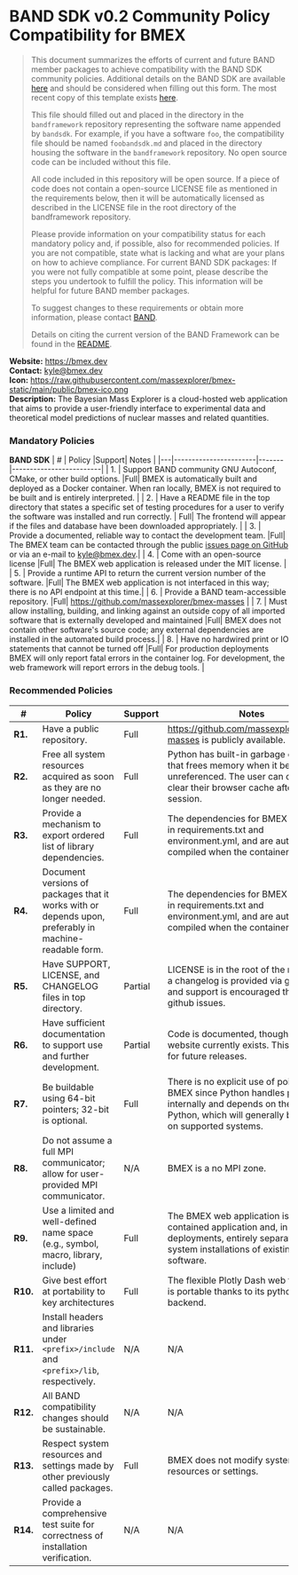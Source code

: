 # BAND SDK v0.2 Community Policy Compatibility for BMEX


> This document summarizes the efforts of current and future BAND member packages to achieve compatibility with the BAND SDK community policies.  Additional details on the BAND SDK are available [here](/resources/sdkpolicies/bandsdk.md) and should be considered when filling out this form. The most recent copy of this template exists [here](/resources/sdkpolicies/template.md).
>
> This file should filled out and placed in the directory in the `bandframework` repository representing the software name appended by `bandsdk`.  For example, if you have a software `foo`, the compatibility file should be named `foobandsdk.md` and placed in the directory housing the software in the `bandframework` repository. No open source code can be included without this file.
>
> All code included in this repository will be open source.  If a piece of code does not contain a open-source LICENSE file as mentioned in the requirements below, then it will be automatically licensed as described in the LICENSE file in the root directory of the bandframework repository.
>
> Please provide information on your compatibility status for each mandatory policy and, if possible, also for recommended policies. If you are not compatible, state what is lacking and what are your plans on how to achieve compliance. For current BAND SDK packages: If you were not fully compatible at some point, please describe the steps you undertook to fulfill the policy. This information will be helpful for future BAND member packages.
>
> To suggest changes to these requirements or obtain more information, please contact [BAND](https://bandframework.github.io/team).
>
> Details on citing the current version of the BAND Framework can be found in the [README](https://github.com/bandframework/bandframework).

**Website:** https://bmex.dev \
**Contact:** kyle@bmex.dev \
**Icon:** https://raw.githubusercontent.com/massexplorer/bmex-static/main/public/bmex-ico.png \
**Description:** The Bayesian Mass Explorer is a cloud-hosted web application that aims to provide a user-friendly interface to experimental data and theoretical model predictions of nuclear masses and related quantities.


### Mandatory Policies

**BAND SDK**
| # | Policy                 |Support| Notes                   |
|---|-----------------------|-------|-------------------------|
| 1. | Support BAND community GNU Autoconf, CMake, or other build options. |Full| BMEX is automatically built and deployed as a Docker container. When ran locally, BMEX is not required to be built and is entirely interpreted. |
| 2. | Have a README file in the top directory that states a specific set of testing procedures for a user to verify the software was installed and run correctly. | Full| The frontend will appear if the files and database have been downloaded appropriately. |
| 3. | Provide a documented, reliable way to contact the development team. |Full| The BMEX team can be contacted through the public [issues page on GitHub](https://github.com/massexplorer/bmex-masses/issues) or via an e-mail to [kyle@bmex.dev](kyle@bmex.dev).|
| 4. | Come with an open-source license |Full| The BMEX web application is released under the MIT license. |
| 5. | Provide a runtime API to return the current version number of the software. |Full| The BMEX web application is not interfaced in this way; there is no API endpoint at this time.|
| 6. | Provide a BAND team-accessible repository. |Full| https://github.com/massexplorer/bmex-masses |
| 7. | Must allow installing, building, and linking against an outside copy of all imported software that is externally developed and maintained |Full| BMEX does not contain other software's source code; any external dependencies are installed in the automated build process.|
| 8. | Have no hardwired print or IO statements that cannot be turned off |Full| For production deployments BMEX will only report fatal errors in the container log. For development, the web framework will report errors in the debug tools. |

### Recommended Policies

| # | Policy                 |Support| Notes                   |
|---|------------------------|-------|-------------------------|
|**R1.**| Have a public repository. |Full| https://github.com/massexplorer/bmex-masses is publicly available. |
|**R2.**| Free all system resources acquired as soon as they are no longer needed. |Full| Python has built-in garbage collection that frees memory when it becomes unreferenced. The user can choose to clear their browser cache after a BMEX session. |
|**R3.**| Provide a mechanism to export ordered list of library dependencies. |Full| The dependencies for BMEX are listed in requirements.txt and environment.yml, and are automatically compiled when the container is built.|
|**R4.**| Document versions of packages that it works with or depends upon, preferably in machine-readable form.  |Full| The dependencies for BMEX are listed in requirements.txt and environment.yml, and are automatically compiled when the container is built. |
|**R5.**| Have SUPPORT, LICENSE, and CHANGELOG files in top directory.  |Partial| LICENSE is in the root of the repository, a changelog is provided via git history, and support is encouraged through github issues. |
|**R6.**| Have sufficient documentation to support use and further development. |Partial| Code is documented, though no docs website currently exists. This is planned for future releases. |
|**R7.**| Be buildable using 64-bit pointers; 32-bit is optional. |Full| There is no explicit use of pointers in BMEX since Python handles pointers internally and depends on the install of Python, which will generally be 64-bit on supported systems.|
|**R8.**| Do not assume a full MPI communicator; allow for user-provided MPI communicator. |N/A| BMEX is a no MPI zone. |
|**R9.**| Use a limited and well-defined name space (e.g., symbol, macro, library, include) |Full| The BMEX web application is a self-contained application and, in production deployments, entirely separated from system installations of existing software.|
|**R10.**| Give best effort at portability to key architectures |Full| The flexible Plotly Dash web framework is portable thanks to its python backend. |
|**R11.**| Install headers and libraries under `<prefix>/include` and `<prefix>/lib`, respectively. |N/A| N/A |
|**R12.**| All BAND compatibility changes should be sustainable. |N/A| N/A|
|**R13.**| Respect system resources and settings made by other previously called packages. |Full| BMEX does not modify system resources or settings.|
|**R14.**| Provide a comprehensive test suite for correctness of installation verification. |N/A| N/A|
